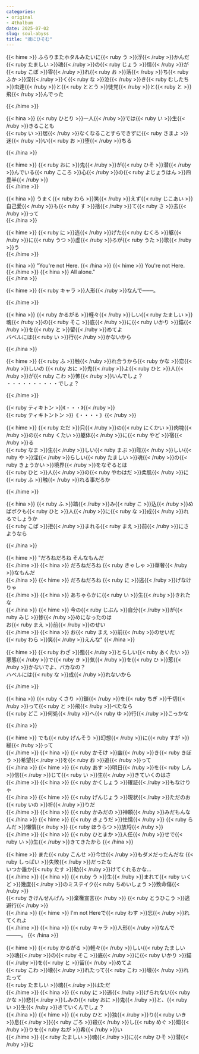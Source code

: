 ```yaml
---
categories:
- original
- 4thalbum
date: 2025-07-02
slug: soul-abyss
title: "魂にひそむ"
---
```


{{< hime >}}
ふらりまたホタルみたいに{{< ruby う >}}浮{{< /ruby >}}かんだ{{< ruby たましい >}}魂{{< /ruby >}}の{{< ruby じょう >}}情{{< /ruby >}}が  
{{< ruby こぼ >}}零{{< /ruby >}}れ{{< ruby お >}}落{{< /ruby >}}ち{{< ruby ふか >}}深{{< /ruby >}}く{{< ruby な >}}泣{{< /ruby >}}き{{< ruby むしたち >}}虫達{{< /ruby >}}と{{< ruby ととう >}}徒党{{< /ruby >}}と{{< ruby と >}}飛{{< /ruby >}}んでった  

{{< /hime >}}

{{< hina >}}
{{< ruby ひとり >}}一人{{< /ruby >}}では{{< ruby い >}}生{{< /ruby >}}きることも  
{{< ruby い >}}居{{< /ruby >}}なくなることすらできずに{{< ruby さまよ >}}迷{{< /ruby >}}い{{< ruby お >}}堕{{< /ruby >}}ちる  

{{< /hina >}}

{{< hime >}}
{{< ruby おに >}}鬼{{< /ruby >}}が{{< ruby ひそ >}}潜{{< /ruby >}}んでいる{{< ruby こころ >}}心{{< /ruby >}}の{{< ruby よじょうはん >}}四畳半{{< /ruby >}}  
{{< /hime >}}

{{< hina >}}
うまく{{< ruby わら >}}笑{{< /ruby >}}えず{{< ruby じこあい >}}自己愛{{< /ruby >}}も{{< ruby す >}}捨{{< /ruby >}}て{{< ruby さ >}}去{{< /ruby >}}って  
{{< /hina >}}

{{< hime >}}
{{< ruby に >}}逃{{< /ruby >}}げた{{< ruby むくろ >}}躯{{< /ruby >}}に{{< ruby うつ >}}虚{{< /ruby >}}ろが{{< ruby うた >}}歌{{< /ruby >}}う  
{{< /hime >}}

{{< hina >}}
"You're not Here. 
{{< /hina >}}
{{< hime >}}
You're not Here. 
{{< /hime >}}
{{< hina >}}
All alone."  
{{< /hina >}}

{{< hime >}}
{{< ruby キャラ >}}人形{{< /ruby >}}なんで───。

{{< /hime >}}

{{< hina >}}
{{< ruby かるがる >}}軽々{{< /ruby >}}しい{{< ruby たましい >}}魂{{< /ruby >}}の{{< ruby そこ >}}底{{< /ruby >}}に{{< ruby いかり >}}錨{{< /ruby >}}を{{< ruby と >}}留{{< /ruby >}}めてよ  
バベルには{{< ruby い >}}行{{< /ruby >}}かないから  

{{< /hina >}}

{{< hime >}}
{{< ruby ふ >}}触{{< /ruby >}}れ合うから{{< ruby かな >}}恋{{< /ruby >}}しいの {{< ruby おに >}}鬼{{< /ruby >}}よ{{< ruby ひと >}}人{{< /ruby >}}が{{< ruby こわ >}}怖{{< /ruby >}}いんでしょ？  
・・・・・・・・・・でしょ？

{{< /hime >}}

{{< ruby ティキトン >}}《・・・》{{< /ruby >}}  
{{< ruby ティキトントン >}}《・・・・》{{< /ruby >}}  

{{< hime >}}
{{< ruby ただ >}}只{{< /ruby >}}の{{< ruby にくかい >}}肉塊{{< /ruby >}}の{{< ruby くたい >}}躯体{{< /ruby >}}に{{< ruby やど >}}宿{{< /ruby >}}る  
{{< ruby なま >}}生{{< /ruby >}}しい{{< ruby まぶ >}}眩{{< /ruby >}}しい{{< ruby や >}}淫{{< /ruby >}}らしい{{< ruby たましい >}}魂{{< /ruby >}}の{{< ruby きょうかい >}}境界{{< /ruby >}}をなぞるとは  
{{< ruby ひと >}}人{{< /ruby >}}の{{< ruby やわはだ >}}柔肌{{< /ruby >}}に{{< ruby ふ >}}触{{< /ruby >}}れる事だろか  

{{< /hime >}}

{{< hina >}}
{{< ruby ふ >}}踏{{< /ruby >}}み{{< ruby こ >}}込{{< /ruby >}}めばボクも{{< ruby ひと >}}人{{< /ruby >}}に{{< ruby な >}}成{{< /ruby >}}れるでしょうか  
{{< ruby こば >}}拒{{< /ruby >}}まれる{{< ruby まえ >}}前{{< /ruby >}}にさようなら

{{< /hina >}}

{{< hime >}}
"だろねだろね そんなもんだ  
{{< /hime >}}
{{< hina >}}
だろねだろね {{< ruby きゃしゃ >}}華奢{{< /ruby >}}なもんだ  
{{< /hina >}}
{{< hime >}}
だろねだろね {{< ruby に >}}逃{{< /ruby >}}げなけりゃ  
{{< /hime >}}
{{< hina >}}
あちゃらかに{{< ruby い >}}生{{< /ruby >}}きれたな  
{{< /hina >}}
{{< hime >}}
今の{{< ruby じぶん >}}自分{{< /ruby >}}が{{< ruby みじ >}}惨{{< /ruby >}}めになったのは  
お{{< ruby まえ >}}前{{< /ruby >}}のせい  
{{< /hime >}}
{{< hina >}}
お{{< ruby まえ >}}前{{< /ruby >}}のせいだ  
{{< ruby わら >}}笑{{< /ruby >}}えんな"
{{< /hina >}}

{{< hime >}}
{{< ruby わざ >}}態{{< /ruby >}}とらしい{{< ruby あくたい >}}悪態{{< /ruby >}}で{{< ruby き >}}気{{< /ruby >}}を{{< ruby ひ >}}惹{{< /ruby >}}かないでよ、バカなの？  
ハベルには{{< ruby な >}}成{{< /ruby >}}れないから  

{{< /hime >}}

{{< hina >}}
{{< ruby くさり >}}鎖{{< /ruby >}}を{{< ruby ちぎ >}}千切{{< /ruby >}}って{{< ruby と >}}飛{{< /ruby >}}べたなら  
{{< ruby どこ >}}何処{{< /ruby >}}へ{{< ruby ゆ >}}行{{< /ruby >}}こっかな

{{< /hina >}}

{{< hime >}}
でも{{< ruby げんそう >}}幻想{{< /ruby >}}に{{< ruby すが >}}縋{{< /ruby >}}って  
{{< /hime >}}
{{< hina >}}
{{< ruby かそけ >}}幽{{< /ruby >}}き{{< ruby きぼう >}}希望{{< /ruby >}}を{{< ruby お >}}追{{< /ruby >}}って  
{{< /hina >}}
{{< hime >}}
{{< ruby あす >}}明日{{< /ruby >}}を{{< ruby しん >}}信{{< /ruby >}}じて{{< ruby い >}}生{{< /ruby >}}きていくのはさ  
{{< /hime >}}
{{< hina >}}
{{< ruby かくしょう >}}確証{{< /ruby >}}もなけりゃ  
{{< /hina >}}
{{< hime >}}
{{< ruby げんじょう >}}現状{{< /ruby >}}ただのお{{< ruby いの >}}祈{{< /ruby >}}りだ  
{{< /hime >}}
{{< hina >}}
{{< ruby かみだの >}}神頼{{< /ruby >}}みだもんな  
{{< /hina >}}
{{< hime >}}
{{< ruby きょうだ >}}怯懦{{< /ruby >}} {{< ruby らんだ >}}懶惰{{< /ruby >}} {{< ruby ほうらつ >}}放埒{{< /ruby >}}  
{{< /hime >}}
{{< hina >}}
{{< ruby ひとまか >}}人任{{< /ruby >}}せで{{< ruby い >}}生{{< /ruby >}}きてきたから
{{< /hina >}}

{{< hime >}}
また{{< ruby こんせ >}}今世{{< /ruby >}}もダメだったんだな {{< ruby しっぱい >}}失敗{{< /ruby >}}だったな  
いつか誰か{{< ruby たす >}}助{{< /ruby >}}けてくれるかな…  
{{< /hime >}}
{{< hina >}}
{{< ruby う >}}生{{< /ruby >}}まれて{{< ruby いくど >}}幾度{{< /ruby >}}のミステイク{{< ruby ちめいしょう >}}致命傷{{< /ruby >}}  
{{< ruby きけんせんげん >}}棄権宣言{{< /ruby >}} {{< ruby とうひこう >}}逃避行{{< /ruby >}}  
{{< /hina >}}
{{< hime >}}
I'm not Hereで{{< ruby わす >}}忘{{< /ruby >}}れてくれよ  
{{< /hime >}}
{{< hina >}}
{{< ruby キャラ >}}人形{{< /ruby >}}なんで────。
{{< /hina >}}

{{< hime >}}
{{< ruby かるがる >}}軽々{{< /ruby >}}しい{{< ruby たましい >}}魂{{< /ruby >}}の{{< ruby そこ >}}底{{< /ruby >}}に{{< ruby いかり >}}錨{{< /ruby >}}を{{< ruby と >}}留{{< /ruby >}}めてよ  
{{< ruby こわ >}}壊{{< /ruby >}}れたって{{< ruby こわ >}}壊{{< /ruby >}}れたって  
{{< ruby たましい >}}魂{{< /ruby >}}はただ  
{{< /hime >}}
{{< hina >}}
{{< ruby に >}}逃{{< /ruby >}}げられない{{< ruby かな >}}悲{{< /ruby >}}しみの{{< ruby おに >}}鬼{{< /ruby >}}と、{{< ruby い >}}生{{< /ruby >}}きていくんでしょ？  
{{< /hina >}}
{{< hime >}}
{{< ruby ひと >}}独{{< /ruby >}}り{{< ruby いき >}}息{{< /ruby >}}{{< ruby ごろ >}}殺{{< /ruby >}}し{{< ruby めぐ >}}廻{{< /ruby >}}りを{{< ruby ねが >}}希{{< /ruby >}}い  
{{< /hime >}}
{{< ruby たましい >}}魂{{< /ruby >}}に{{< ruby ひそ >}}潜{{< /ruby >}}む
